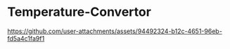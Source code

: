 # Temperature-Convertor
https://github.com/user-attachments/assets/94492324-b12c-4651-96eb-fd5a4c1fa9f1
